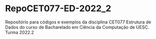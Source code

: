 # RepoCET077-ED-2022_2
Repositório para códigos e exemplos da disciplina CET077 Estrutura de Dados do curso de Bacharelado em Ciência da Computação de UESC. Turma 2022.2
